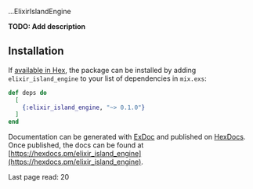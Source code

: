  ...ElixirIslandEngine

**TODO: Add description**

## Installation

If [available in Hex](https://hex.pm/docs/publish), the package can be installed
by adding `elixir_island_engine` to your list of dependencies in `mix.exs`:

```elixir
def deps do
  [
    {:elixir_island_engine, "~> 0.1.0"}
  ]
end
```

Documentation can be generated with [ExDoc](https://github.com/elixir-lang/ex_doc)
and published on [HexDocs](https://hexdocs.pm). Once published, the docs can
be found at [https://hexdocs.pm/elixir_island_engine](https://hexdocs.pm/elixir_island_engine).


Last page read: 20
